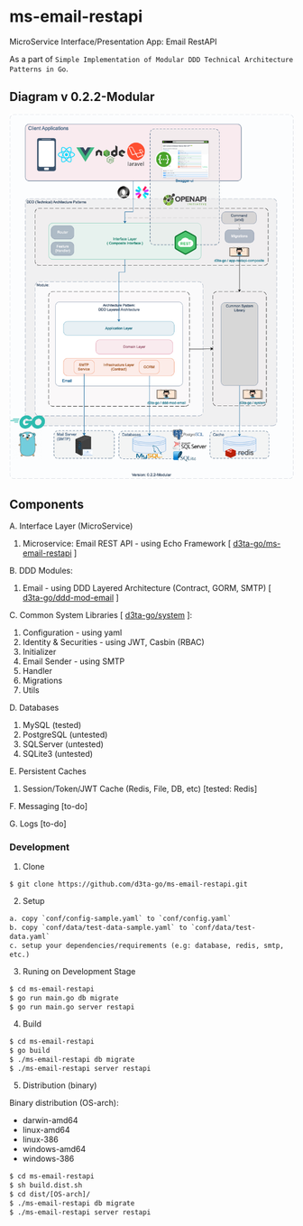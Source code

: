 # ms-email-restapi

MicroService Interface/Presentation App: Email RestAPI

As a part of `Simple Implementation of Modular DDD Technical Architecture Patterns in Go`.

## Diagram v 0.2.2-Modular

![DDD-Technical-Architecture-Patterns-Golang-0.2.2-MS Email RESTAPI](docs/img/DDD-Technical-Architecture-Patterns-Golang-0.2.2-MS_Email_RestAPI.png)

## Components

A. Interface Layer (MicroService)

1. Microservice: Email REST API - using Echo Framework [ [d3ta-go/ms-email-restapi](https://github.com/d3ta-go/ms-email-restapi) ]

B. DDD Modules:

1. Email - using DDD Layered Architecture (Contract, GORM, SMTP) [ [d3ta-go/ddd-mod-email](https://github.com/d3ta-go/ddd-mod-email) ]

C. Common System Libraries [ [d3ta-go/system](https://github.com/d3ta-go/system) ]:

1. Configuration - using yaml
2. Identity & Securities - using JWT, Casbin (RBAC)
3. Initializer
4. Email Sender - using SMTP
5. Handler
6. Migrations
7. Utils

D. Databases

1. MySQL (tested)
2. PostgreSQL (untested)
3. SQLServer (untested)
4. SQLite3 (untested)

E. Persistent Caches

1. Session/Token/JWT Cache (Redis, File, DB, etc) [tested: Redis]

F. Messaging [to-do]

G. Logs [to-do]

### Development

1. Clone

```shell
$ git clone https://github.com/d3ta-go/ms-email-restapi.git
```

2. Setup

```
a. copy `conf/config-sample.yaml` to `conf/config.yaml`
b. copy `conf/data/test-data-sample.yaml` to `conf/data/test-data.yaml`
c. setup your dependencies/requirements (e.g: database, redis, smtp, etc.)
```

3. Runing on Development Stage

```shell
$ cd ms-email-restapi
$ go run main.go db migrate
$ go run main.go server restapi
```

4. Build

```shell
$ cd ms-email-restapi
$ go build
$ ./ms-email-restapi db migrate
$ ./ms-email-restapi server restapi
```

5. Distribution (binary)

Binary distribution (OS-arch):

- darwin-amd64
- linux-amd64
- linux-386
- windows-amd64
- windows-386

```shell
$ cd ms-email-restapi
$ sh build.dist.sh
$ cd dist/[OS-arch]/
$ ./ms-email-restapi db migrate
$ ./ms-email-restapi server restapi
```
